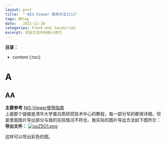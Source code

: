 ```yaml
---
layout: post
title:  " NIS-Viewer 使用方法1111"
tags: 新tag
date:   2021-12-10
categories: Front-end JavaScript
excerpt: 实验方法与科研小技巧
---
```



**目录：**

* content
{:toc}


# A

## AA


**主要参考** [NIS-Viewer使用指南](http://phoenix.tsinghua.edu.cn/index.php?c=show&id=321)   
上面那个链接是清华大学蛋白质研究技术中心的教程，每一部分写的都很详细，但是里面图片导出部分与我的实际情况不符合。我实际的图片导出方法如下图所示：
**导出文件：**
[![ooZ5O1.png](https://s1.ax1x.com/2021/12/10/ooZ5O1.png)](https://imgtu.com/i/ooZ5O1)

这样可以导出彩色的图。

